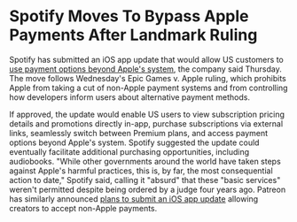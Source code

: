 # Spotify Moves To Bypass Apple Payments After Landmark Ruling

Spotify has submitted an iOS app update that would allow US customers to [use payment options beyond Apple's system](https://www.theverge.com/news/659891/spotify-ios-app-update-apple-payment-rules), the company said Thursday. The move follows Wednesday's Epic Games v. Apple ruling, which prohibits Apple from taking a cut of non-Apple payment systems and from controlling how developers inform users about alternative payment methods.

If approved, the update would enable US users to view subscription pricing details and promotions directly in-app, purchase subscriptions via external links, seamlessly switch between Premium plans, and access payment options beyond Apple's system. Spotify suggested the update could eventually facilitate additional purchasing opportunities, including audiobooks. "While other governments around the world have taken steps against Apple's harmful practices, this is, by far, the most consequential action to date," Spotify said, calling it "absurd" that these "basic services" weren't permitted despite being ordered by a judge four years ago. Patreon has similarly announced [plans to submit an iOS app update](https://news.slashdot.org/story/25/05/01/2030224/patreon-will-update-its-iphone-app-to-sidestep-apples-payment-system) allowing creators to accept non-Apple payments.